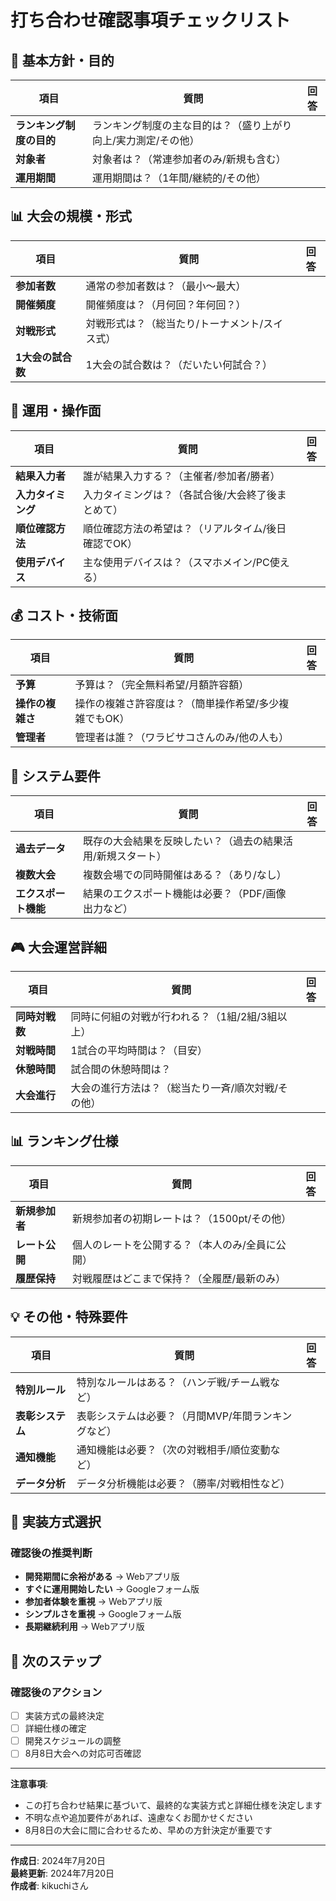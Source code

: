 # 打ち合わせ確認事項チェックリスト

## 🎯 基本方針・目的

| 項目 | 質問 | 回答 |
|------|------|------|
| **ランキング制度の目的** | ランキング制度の主な目的は？（盛り上がり向上/実力測定/その他） |  |
| **対象者** | 対象者は？（常連参加者のみ/新規も含む） |  |
| **運用期間** | 運用期間は？（1年間/継続的/その他） |  |

## 📊 大会の規模・形式

| 項目 | 質問 | 回答 |
|------|------|------|
| **参加者数** | 通常の参加者数は？（最小〜最大） |  |
| **開催頻度** | 開催頻度は？（月何回？年何回？） |  |
| **対戦形式** | 対戦形式は？（総当たり/トーナメント/スイス式） |  |
| **1大会の試合数** | 1大会の試合数は？（だいたい何試合？） |  |

## 📱 運用・操作面

| 項目 | 質問 | 回答 |
|------|------|------|
| **結果入力者** | 誰が結果入力する？（主催者/参加者/勝者） |  |
| **入力タイミング** | 入力タイミングは？（各試合後/大会終了後まとめて） |  |
| **順位確認方法** | 順位確認方法の希望は？（リアルタイム/後日確認でOK） |  |
| **使用デバイス** | 主な使用デバイスは？（スマホメイン/PC使える） |  |

## 💰 コスト・技術面

| 項目 | 質問 | 回答 |
|------|------|------|
| **予算** | 予算は？（完全無料希望/月額許容額） |  |
| **操作の複雑さ** | 操作の複雑さ許容度は？（簡単操作希望/多少複雑でもOK） |  |
| **管理者** | 管理者は誰？（ワラビサコさんのみ/他の人も） |  |

## 🔧 システム要件

| 項目 | 質問 | 回答 |
|------|------|------|
| **過去データ** | 既存の大会結果を反映したい？（過去の結果活用/新規スタート） |  |
| **複数大会** | 複数会場での同時開催はある？（あり/なし） |  |
| **エクスポート機能** | 結果のエクスポート機能は必要？（PDF/画像出力など） |  |

## 🎮 大会運営詳細

| 項目 | 質問 | 回答 |
|------|------|------|
| **同時対戦数** | 同時に何組の対戦が行われる？（1組/2組/3組以上） |  |
| **対戦時間** | 1試合の平均時間は？（目安） |  |
| **休憩時間** | 試合間の休憩時間は？ |  |
| **大会進行** | 大会の進行方法は？（総当たり一斉/順次対戦/その他） |  |

## 📊 ランキング仕様

| 項目 | 質問 | 回答 |
|------|------|------|
| **新規参加者** | 新規参加者の初期レートは？（1500pt/その他） |  |
| **レート公開** | 個人のレートを公開する？（本人のみ/全員に公開） |  |
| **履歴保持** | 対戦履歴はどこまで保持？（全履歴/最新のみ） |  |

## 💡 その他・特殊要件

| 項目 | 質問 | 回答 |
|------|------|------|
| **特別ルール** | 特別なルールはある？（ハンデ戦/チーム戦など） |  |
| **表彰システム** | 表彰システムは必要？（月間MVP/年間ランキングなど） |  |
| **通知機能** | 通知機能は必要？（次の対戦相手/順位変動など） |  |
| **データ分析** | データ分析機能は必要？（勝率/対戦相性など） |  |

## 🚀 実装方式選択

### 確認後の推奨判断
- **開発期間に余裕がある** → Webアプリ版
- **すぐに運用開始したい** → Googleフォーム版  
- **参加者体験を重視** → Webアプリ版
- **シンプルさを重視** → Googleフォーム版
- **長期継続利用** → Webアプリ版

## 📅 次のステップ

### 確認後のアクション
- [ ] 実装方式の最終決定
- [ ] 詳細仕様の確定
- [ ] 開発スケジュールの調整
- [ ] 8月8日大会への対応可否確認

---

**注意事項**:
- この打ち合わせ結果に基づいて、最終的な実装方式と詳細仕様を決定します
- 不明な点や追加要件があれば、遠慮なくお聞かせください
- 8月8日の大会に間に合わせるため、早めの方針決定が重要です

---
**作成日**: 2024年7月20日  
**最終更新**: 2024年7月20日  
**作成者**: kikuchiさん